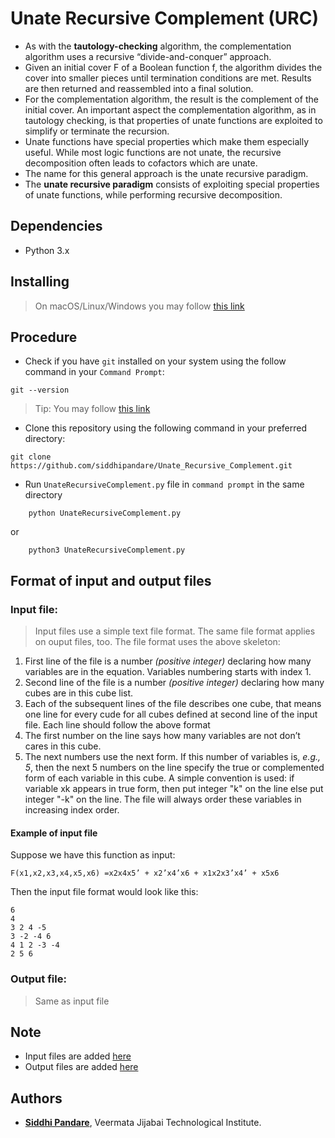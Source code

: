 # Unate Recursive Complement (URC)

* As with the **tautology-checking** algorithm, the complementation algorithm uses a recursive “divide-and-conquer” approach.</br> 
*   Given an initial cover F of a Boolean function f, the algorithm divides the cover
into smaller pieces until termination conditions are met. Results are then returned and reassembled into a
final solution.</br> 
* For the complementation algorithm, the result is the complement of the initial cover.
An important aspect the complementation algorithm, as in tautology checking, is that properties of unate
functions are exploited to simplify or terminate the recursion.</br>
*  Unate functions have special properties which
make them especially useful. While most logic functions are not unate, the recursive decomposition often
leads to cofactors which are unate.</br>
* The name for this general approach is the unate recursive paradigm.</br>
* The **unate recursive paradigm** consists of exploiting special properties of unate functions, while performing
recursive decomposition.


## Dependencies

* Python 3.x


## Installing

>On macOS/Linux/Windows you may follow [this link](https://www.python.org/downloads/ "python install")

## Procedure
* Check if you have ``git`` installed on your system  using the follow command in your ``Command Prompt``:
```
git --version
```
  
 >Tip: You may follow [this link](https://git-scm.com/downloads "git download" ) 
    
* Clone this repository using the following command in your preferred directory:

```
git clone https://github.com/siddhipandare/Unate_Recursive_Complement.git
```
* Run `UnateRecursiveComplement.py` file in ``command prompt``  in the same directory

```
    python UnateRecursiveComplement.py
```
or
```
    python3 UnateRecursiveComplement.py
```

## Format of input and output files 

### Input file:

> Input files use a simple text file format. The same file format applies on ouput files, too. The file format uses the above skeleton:

1. First line of the file is a number *(positive integer)* declaring how many variables are in the equation. Variables numbering starts with index 1.
2. Second line of the file is a number *(positive integer)* declaring how many cubes are in this cube list.
3. Each of the subsequent lines of the file describes one cube, that means one line for every cude for all cubes defined at second line of the input file. Each line should follow the above format
  1. The first number on the line says how many variables are not don’t cares in this cube. 
  2. The next numbers use the next form. If this number of variables is, *e.g., 5*, then the next 5 numbers on the line specify the true or complemented form of each variable in this cube. A simple convention is used: if variable xk appears in true form, then put integer "k" on the line else put integer "-k" on the line. The file will always order these variables in increasing index order.
  
#### Example of input file
Suppose we have this function as input:

    F(x1,x2,x3,x4,x5,x6) =x2x4x5’ + x2’x4’x6 + x1x2x3’x4’ + x5x6

Then the input file format would look like this:

    6
    4
    3 2 4 -5
    3 -2 -4 6
    4 1 2 -3 -4
    2 5 6

### Output file:
> Same as input file


## Note
* Input files are added [here](https://github.com/siddhipandare/Unate_Recursive_Complement/tree/master/Inputs "inputs")
*  Output files are added [here](https://github.com/siddhipandare/Unate_Recursive_Complement/tree/master/Outputs "outputs")


## Authors

* [**Siddhi Pandare**](https://github.com/siddhipandare), Veermata Jijabai Technological Institute.




